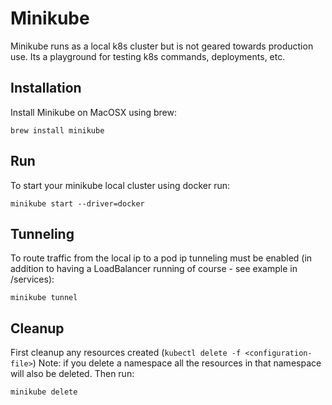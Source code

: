 # Minikube

Minikube runs as a local k8s cluster but is not geared towards production use.
Its a playground for testing k8s commands, deployments, etc.

## Installation

Install Minikube on MacOSX using brew:
```
brew install minikube
```

## Run

To start your minikube local cluster using docker run:
```
minikube start --driver=docker
```

## Tunneling
To route traffic from the local ip to a pod ip tunneling must be enabled (in addition to having a LoadBalancer running of course - see example in /services):
```
minikube tunnel
```

## Cleanup
First cleanup any resources created (`kubectl delete -f <configuration-file>`)
Note: if you delete a namespace all the resources in that namespace will also be deleted.
Then run: 
```
minikube delete
```
